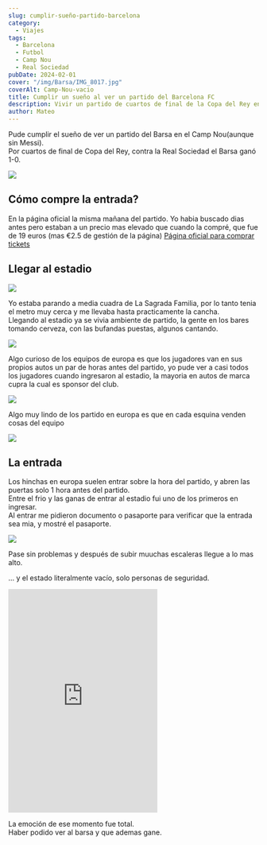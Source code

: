 ```yaml
---
slug: cumplir-sueño-partido-barcelona
category:
  - Viajes
tags:
  - Barcelona
  - Futbol
  - Camp Nou
  - Real Sociedad
pubDate: 2024-02-01
cover: "/img/Barsa/IMG_8017.jpg"
coverAlt: Camp-Nou-vacio
title: Cumplir un sueño al ver un partido del Barcelona FC
description: Vivir un partido de cuartos de final de la Copa del Rey en el Camp Nou
author: Mateo
---
```


Pude cumplir el sueño de ver un partido del Barsa en el Camp Nou(aunque sin Messi).<br/>
Por cuartos de final de Copa del Rey, contra la Real Sociedad el Barsa ganó 1-0.

![](/img/Barsa/IMG_8036.jpg)

## Cómo compre la entrada?

En la página oficial la misma mañana del partido. Yo habia buscado dias antes pero estaban a un precio mas elevado que cuando la compré, que fue de 19 euros (mas €2.5 de gestión de la página)
[Página oficial para comprar tickets](https://www.fcbarcelona.es/es/entradas/futbol)

## Llegar al estadio

![](/img/Barsa/CE682D54-3E09-4D0F-B905-1C9E7E20C2DD.jpg)

Yo estaba parando a media cuadra de La Sagrada Familia, por lo tanto tenia el metro muy cerca y me llevaba hasta practicamente la cancha.<br/>
Llegando al estadio ya se vivia ambiente de partido, la gente en los bares tomando cerveza, con las bufandas puestas, algunos cantando.

![](/img/Barsa/IMG_8008.jpg)

Algo curioso de los equipos de europa es que los jugadores van en sus propios autos un par de horas antes del partido, yo pude ver a casi todos los jugadores cuando ingresaron al estadio, la mayoria en autos de marca cupra la cual es sponsor del club.

![](/img/Barsa/8598482A-444E-472E-AC26-F89B40E9991B.jpg)

Algo muy lindo de los partido en europa es que en cada esquina venden cosas del equipo

![](/img/Barsa/IMG_8010.jpg)

## La entrada

Los hinchas en europa suelen entrar sobre la hora del partido, y abren las puertas solo 1 hora antes del partido. <br/>
Entre el frio y las ganas de entrar al estadio fui uno de los primeros en ingresar.<br/> Al entrar me pidieron documento o pasaporte para verificar que la entrada sea mia, y mostré el pasaporte.<br/>

![](/img/Barsa/E3F0573A-8A10-4CBF-B672-0AC170823A70.jpg)

Pase sin problemas y después de subir muuchas escaleras llegue a lo mas alto.

... y el estado literalmente vacío, solo personas de seguridad. <br/>

<iframe width="300" height="450" src="https://www.youtube.com/embed/n_0PJIgblUI" title="Camp Nou pre match🔥⚽️" frameborder="0" allow="accelerometer; autoplay; clipboard-write; encrypted-media; gyroscope; picture-in-picture; web-share" referrerpolicy="strict-origin-when-cross-origin" allowfullscreen></iframe>

La emoción de ese momento fue total. <br/>
Haber podido ver al barsa y que ademas gane.
